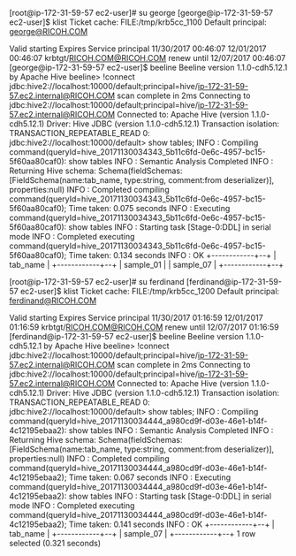 [root@ip-172-31-59-57 ec2-user]# su george
[george@ip-172-31-59-57 ec2-user]$ klist
Ticket cache: FILE:/tmp/krb5cc_1100
Default principal: george@RICOH.COM

Valid starting       Expires              Service principal
11/30/2017 00:46:07  12/01/2017 00:46:07  krbtgt/RICOH.COM@RICOH.COM
        renew until 12/07/2017 00:46:07
[george@ip-172-31-59-57 ec2-user]$ beeline
Beeline version 1.1.0-cdh5.12.1 by Apache Hive
beeline> !connect jdbc:hive2://localhost:10000/default;principal=hive/ip-172-31-59-57.ec2.internal@RICOH.COM
scan complete in 2ms
Connecting to jdbc:hive2://localhost:10000/default;principal=hive/ip-172-31-59-57.ec2.internal@RICOH.COM
Connected to: Apache Hive (version 1.1.0-cdh5.12.1)
Driver: Hive JDBC (version 1.1.0-cdh5.12.1)
Transaction isolation: TRANSACTION_REPEATABLE_READ
0: jdbc:hive2://localhost:10000/default> show tables;
INFO  : Compiling command(queryId=hive_20171130034343_5b11c6fd-0e6c-4957-bc15-5f60aa80caf0): show tables
INFO  : Semantic Analysis Completed
INFO  : Returning Hive schema: Schema(fieldSchemas:[FieldSchema(name:tab_name, type:string, comment:from deserializer)], properties:null)
INFO  : Completed compiling command(queryId=hive_20171130034343_5b11c6fd-0e6c-4957-bc15-5f60aa80caf0); Time taken: 0.075 seconds
INFO  : Executing command(queryId=hive_20171130034343_5b11c6fd-0e6c-4957-bc15-5f60aa80caf0): show tables
INFO  : Starting task [Stage-0:DDL] in serial mode
INFO  : Completed executing command(queryId=hive_20171130034343_5b11c6fd-0e6c-4957-bc15-5f60aa80caf0); Time taken: 0.134 seconds
INFO  : OK
+------------+--+
|  tab_name  |
+------------+--+
| sample_01  |
| sample_07  |
+------------+--+

[root@ip-172-31-59-57 ec2-user]# su ferdinand
[ferdinand@ip-172-31-59-57 ec2-user]$ klist
Ticket cache: FILE:/tmp/krb5cc_1200
Default principal: ferdinand@RICOH.COM

Valid starting       Expires              Service principal
11/30/2017 01:16:59  12/01/2017 01:16:59  krbtgt/RICOH.COM@RICOH.COM
        renew until 12/07/2017 01:16:59
[ferdinand@ip-172-31-59-57 ec2-user]$ beeline
Beeline version 1.1.0-cdh5.12.1 by Apache Hive
beeline> !connect jdbc:hive2://localhost:10000/default;principal=hive/ip-172-31-59-57.ec2.internal@RICOH.COM
scan complete in 2ms
Connecting to jdbc:hive2://localhost:10000/default;principal=hive/ip-172-31-59-57.ec2.internal@RICOH.COM
Connected to: Apache Hive (version 1.1.0-cdh5.12.1)
Driver: Hive JDBC (version 1.1.0-cdh5.12.1)
Transaction isolation: TRANSACTION_REPEATABLE_READ
0: jdbc:hive2://localhost:10000/default> show tables;
INFO  : Compiling command(queryId=hive_20171130034444_a980cd9f-d03e-46e1-b14f-4c12195ebaa2): show tables
INFO  : Semantic Analysis Completed
INFO  : Returning Hive schema: Schema(fieldSchemas:[FieldSchema(name:tab_name, type:string, comment:from deserializer)], properties:null)
INFO  : Completed compiling command(queryId=hive_20171130034444_a980cd9f-d03e-46e1-b14f-4c12195ebaa2); Time taken: 0.067 seconds
INFO  : Executing command(queryId=hive_20171130034444_a980cd9f-d03e-46e1-b14f-4c12195ebaa2): show tables
INFO  : Starting task [Stage-0:DDL] in serial mode
INFO  : Completed executing command(queryId=hive_20171130034444_a980cd9f-d03e-46e1-b14f-4c12195ebaa2); Time taken: 0.141 seconds
INFO  : OK
+------------+--+
|  tab_name  |
+------------+--+
| sample_07  |
+------------+--+
1 row selected (0.321 seconds)
